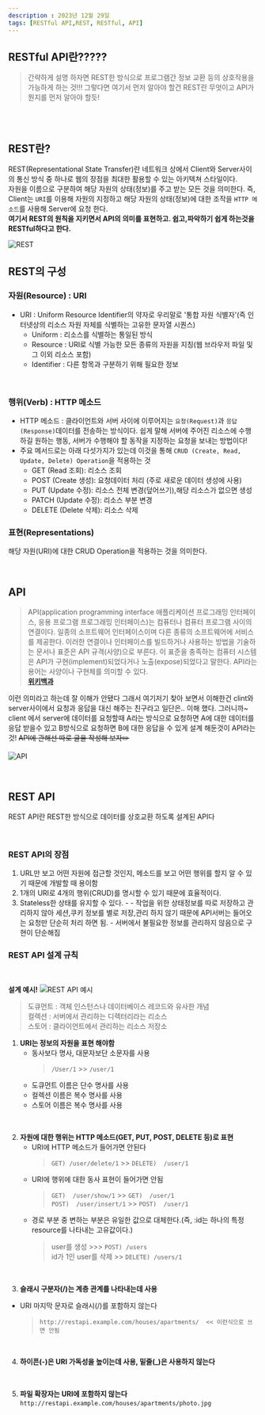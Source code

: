 ```yaml
---
description : 2023년 12월 29일
tags: [RESTful API,REST, RESTful, API]
---
```



## RESTful API란?????

> 간략하게 설명 하자면 REST한 방식으로 프로그램간 정보 교환 등의 상호작용을 가능하게 하는 것!!!
> 그렇다면 여기서 먼저 알아야 할건 REST란 무엇이고 API가 뭔지를 먼저 알아야 할듯! 

<br /><br />

## REST란?

REST(Representational State Transfer)란 네트워크 상에서 Client와 Server사이의 통신 방식 중 하나로 웹의 장점을 최대한 활용할 수 있는 아키텍쳐 스타일이다.<br />
자원을 이름으로 구분하여 해당 자원의 상태(정보)를 주고 받는 모든 것을 의미한다. 즉,
Client는 `URI`를 이용해 자원의 지정하고 해당 자원의 상태(정보)에 대한 조작을 `HTTP 메소드`를 사용해 Server에 요청 한다. <br/> 
__여기서 REST의 원칙을 지키면서 API의 의미를 표현하고. 쉽고,파악하기 쉽게 하는것을 RESTful하다고 한다.__

 ![REST](https://gmlwjd9405.github.io/images/network/rest.png)

## REST의 구성

### 자원(Resource) : URI 

  -  URI : Uniform Resource Identifier의 약자로 우리말로 '통합 자원 식별자'(즉 인터넷상의 리소스 자원 자체를 식별하는 고유한 문자열 시퀀스)
      - Uniform : 리소스를 식별하는 통일된 방식
      - Resource : URI로 식별 가능한 모든 종류의 자원을 지칭(웹 브라우저 파일 및 그 이외 리소스 포함)
      - Identifier : 다른 항목과 구분하기 위해 필요한 정보 

<br />

### 행위(Verb) : HTTP 메소드

  - HTTP 메소드 : 클라이언트와 서버 사이에 이루어지는 `요청(Request)`과 `응답(Response)`데이터를 전송하는 방식이다. 쉽게 말해 서버에 주어진 리소스에 수행하길 원하는 행동, 서버가 수행해야 할 동작을 지정하는 요청을 보내는 방법이다! 
  - 주요 메서드로는 아래 다섯가지가 있는데 이것을 통해 `CRUD (Create, Read, Update, Delete) Operation`을 적용하는 것
      - GET (Read 조회): 리소스 조회
      - POST (Create 생성): 요청데이터 처리 (주로 새로운 데이터 생성에 사용)
      - PUT (Update 수정): 리소스 전체 변경(덮어쓰기),해당 리소스가 없으면 생성
      - PATCH (Update 수정): 리소스 부분 변경
      - DELETE (Delete 삭제): 리소스 삭제 


### 표현(Representations) 
해당 자원(URI)에 대한 CRUD Operation을 적용하는 것을 의미한다.


<br />

## API

> API(application programming interface 애플리케이션 프로그래밍 인터페이스, 응용 프로그램 프로그래밍 인터페이스)는 컴퓨터나 컴퓨터 프로그램 사이의 연결이다. 일종의 소프트웨어 인터페이스이며 다른 종류의 소프트웨어에 서비스를 제공한다. 이러한 연결이나 인터페이스를 빌드하거나 사용하는 방법을 기술하는 문서나 표준은 API 규격(사양)으로 부른다. 이 표준을 충족하는 컴퓨터 시스템은 API가 구현(implement)되었다거나 노출(expose)되었다고 말한다. API라는 용어는 사양이나 구현체를 의미할 수 있다. <br />
> **[위키백과](https://ko.wikipedia.org/wiki/API)**

이런 의미라고 하는데 잘 이해가 안됐다 그래서 여기저기 찾아 보면서 이해한건 clint와 server사이에서 요청과 응답을 대신 해주는 친구라고 일단은.. 이해 했다. 그러니까~ client 에서 server에 데이터를 요청할때 A라는 방식으로 요청하면 A에 대한 데이터를 응답 받을수 있고 B방식으로 요청하면 B에 대한 응답을 수 있게 설계 해둔것이 API라는 것! ~~API에 관해선 따로 글을 작성해 보자✏️~~

![API](https://velog.velcdn.com/images/zxzz45/post/d342d971-2d48-45c9-822d-db3d46e106cd/image.jfif)

<br />

## REST API 

REST API란 REST한 방식으로 데이터를 상호교환 하도록 설계된 API다

<br />

### REST API의 장점

  1. URL만 보고 어떤 자원에 접근할 것인지, 메소드를 보고 어떤 행위를 할지 알 수 있기 때문에 개발할 때 용이함
  2. 1개의 URI로 4개의 행위(CRUD)를 명시할 수 있기 때문에 효율적이다.
  3. Stateless한 상태를 유지할 수 있다.
    - 
    - 작업을 위한 상태정보를 따로 저장하고 관리하지 않아 세션,쿠키 정보를 별로 저장,관리 하지 않기 때문에 API서버는 들어오는 요청만 단순히 처리 하면 됨.
    - 서버에서 불필요한 정보를 관리하지 않음으로 구현이 단순해짐

### REST API 설계 규칙
<br />

**설계 예시!**
![REST API 예시](https://gmlwjd9405.github.io/images/network/restapi-example.png)
<br />
> 도큐먼트 : 객체 인스턴스나 데이터베이스 레코드와 유사한 개념 <br/>
> 컬렉션 : 서버에서 관리하는 디렉터리라는 리소스 <br />
> 스토어 : 클라이언트에서 관리하는 리소스 저장소 <br />

1.  **URI는 정보의 자원을 표현 해야함**
    - 동사보다 명사, 대문자보단 소문자를 사용
      >  `/User/1` >> `/user/1`
    - 도큐먼트 이름은 단수 명사를 사용
    - 컬렉션 이름은 복수 명사를 사용
    - 스토어 이름은 복수 명사를 사용


<br />

2. **자원에 대한 행위는 HTTP 메소드(GET, PUT, POST, DELETE 등)로 표현**
    - URI에 HTTP 메소드가 들어가면 안된다 
      >  `GET) /user/delete/1` >> `DELETE)  /user/1`
    - URI에 행위에 대한 동사 표현이 들어가면 안됨
      >  `GET)  /user/show/1` >> `GET)  /user/1` <br />
      >  `POST)  /user/insert/1` >> `POST)  /user/1`
    - 경로 부분 중 변하는 부분은 유일한 값으로 대체한다.(즉, :id는 하나의 특정 resource를 나타내는 고유값이다.)
      >   user를 생성 >>>  `POST) /users` <br />
      >   id가 1인 user를 삭제 >>  `DELETE) /users/1`



<br />

3. **슬래시 구분자(/)는 계층 관계를 나타내는데 사용**
  - URI 마지막 문자로 슬래시(/)를 포함하지 않는다
    > `http://restapi.example.com/houses/apartments/  << 이런식으로 쓰면 안됨`

<br />

4. **하이픈(-)은 URI 가독성을 높이는데 사용, 밑줄(_)은 사용하지 않는다**

<br />

5. **파일 확장자는 URI에 포함하지 않는다**
  `http://restapi.example.com/houses/apartments/photo.jpg`